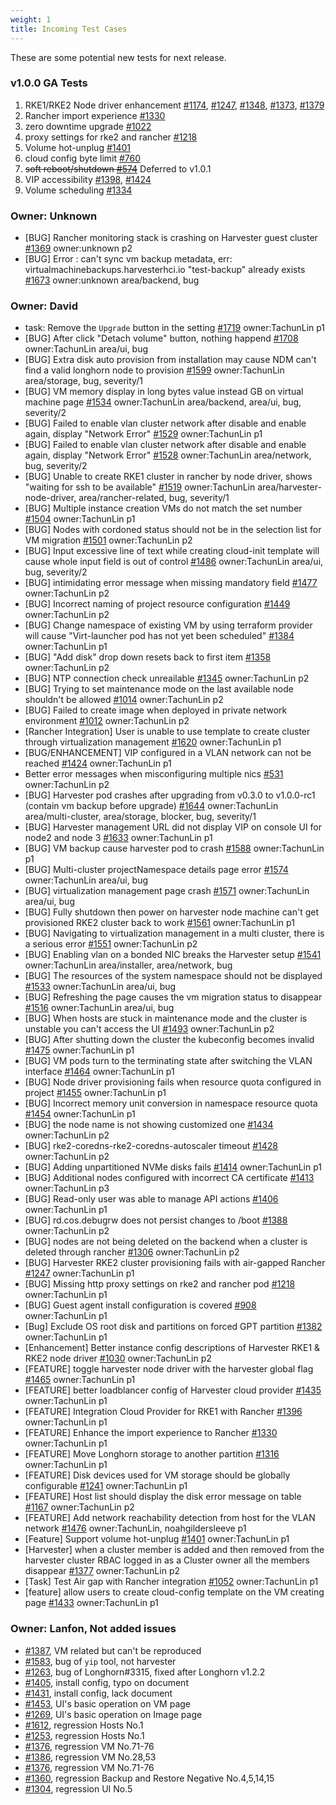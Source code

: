 ```yaml
---
weight: 1
title: Incoming Test Cases
---
```

These are some potential new tests for next release.

### v1.0.0 GA Tests
1. RKE1/RKE2 Node driver enhancement [#1174](https://github.com/harvester/harvester/issues/1174), [#1247](https://github.com/harvester/harvester/issues/1247), [#1348](https://github.com/harvester/harvester/issues/1348), [#1373](https://github.com/harvester/harvester/issues/1373), [#1379](https://github.com/harvester/harvester/issues/1379)
1. Rancher import experience [#1330](https://github.com/harvester/harvester/issues/1330)
1. zero downtime upgrade [#1022](https://github.com/harvester/harvester/issues/1022)
1. proxy settings for rke2 and rancher [#1218](https://github.com/harvester/harvester/issues/1218)
1. Volume hot-unplug [#1401](https://github.com/harvester/harvester/issues/1401)
1. cloud config byte limit [#760](https://github.com/harvester/harvester/issues/760)
1. ~~soft reboot/shutdown [#574](https://github.com/harvester/harvester/issues/574)~~ Deferred to v1.0.1
1. VIP accessibility [#1398](https://github.com/harvester/harvester/issues/1398), [#1424](https://github.com/harvester/harvester/issues/1424)
1. Volume scheduling [#1334](https://github.com/harvester/harvester/issues/1334)

### Owner: Unknown
- [BUG] Rancher monitoring stack is crashing on Harvester guest cluster  [#1369](https://github.com/harvester/harvester/issues/1369) owner:unknown p2
- [BUG] Error : can't sync vm backup metadata, err: virtualmachinebackups.harvesterhci.io \"test-backup\" already exists [#1673](https://github.com/harvester/harvester/issues/1673) owner:unknown area/backend, bug

### Owner: David
- task: Remove the `Upgrade` button in the setting [#1719](https://github.com/harvester/harvester/issues/1719) owner:TachunLin p1
- [BUG] After click "Detach volume" button, nothing happend [#1708](https://github.com/harvester/harvester/issues/1708) owner:TachunLin area/ui, bug
- [BUG] Extra disk auto provision from installation may cause NDM can't find a valid longhorn node to provision [#1599](https://github.com/harvester/harvester/issues/1599) owner:TachunLin area/storage, bug, severity/1
- [BUG] VM memory display in long bytes value instead GB on virtual machine page [#1534](https://github.com/harvester/harvester/issues/1534) owner:TachunLin area/backend, area/ui, bug, severity/2
- [BUG] Failed to enable vlan cluster network after disable and enable again, display "Network Error" [#1529](https://github.com/harvester/harvester/issues/1529) owner:TachunLin p1
- [BUG] Failed to enable vlan cluster network after disable and enable again, display "Network Error" [#1528](https://github.com/harvester/harvester/issues/1528) owner:TachunLin area/network, bug, severity/2
- [BUG] Unable to create RKE1 cluster in rancher by node driver, shows "waiting for ssh to be available" [#1519](https://github.com/harvester/harvester/issues/1519) owner:TachunLin area/harvester-node-driver, area/rancher-related, bug, severity/1
- [BUG] Multiple instance creation VMs do not match the set number [#1504](https://github.com/harvester/harvester/issues/1504) owner:TachunLin p1
- [BUG] Nodes with cordoned status should not be in the selection list for VM migration [#1501](https://github.com/harvester/harvester/issues/1501) owner:TachunLin p2
- [BUG] Input excessive line of text while creating cloud-init template will cause whole input field is out of control [#1486](https://github.com/harvester/harvester/issues/1486) owner:TachunLin area/ui, bug, severity/2
- [BUG] intimidating error message when missing mandatory field [#1477](https://github.com/harvester/harvester/issues/1477) owner:TachunLin p2
- [BUG] Incorrect naming of project resource configuration [#1449](https://github.com/harvester/harvester/issues/1449) owner:TachunLin p2
- [BUG] Change namespace of existing VM by using terraform provider will cause "Virt-launcher pod has not yet been scheduled"  [#1384](https://github.com/harvester/harvester/issues/1384) owner:TachunLin p1
- [BUG] "Add disk" drop down resets back to first item [#1358](https://github.com/harvester/harvester/issues/1358) owner:TachunLin p2
- [BUG] NTP connection check unreailable  [#1345](https://github.com/harvester/harvester/issues/1345) owner:TachunLin p2
- [BUG] Trying to set maintenance mode on the last available node shouldn't be allowed [#1014](https://github.com/harvester/harvester/issues/1014) owner:TachunLin p2
- [BUG] Failed to create image when deployed in private network environment [#1012](https://github.com/harvester/harvester/issues/1012) owner:TachunLin p2
- [Rancher Integration] User is unable to use template to create cluster through virtualization management  [#1620](https://github.com/harvester/harvester/issues/1620) owner:TachunLin p1
- [BUG/ENHANCEMENT] VIP configured in a VLAN network can not be reached [#1424](https://github.com/harvester/harvester/issues/1424) owner:TachunLin p1
- Better error messages when misconfiguring multiple nics [#531](https://github.com/harvester/harvester/issues/531) owner:TachunLin p2
- [BUG] Harvester pod crashes after upgrading from v0.3.0 to v1.0.0-rc1 (contain vm backup before upgrade) [#1644](https://github.com/harvester/harvester/issues/1644) owner:TachunLin area/multi-cluster, area/storage, blocker, bug, severity/1
- [BUG] Harvester management URL did not display VIP on console UI for node2 and node 3  [#1633](https://github.com/harvester/harvester/issues/1633) owner:TachunLin p1
- [BUG] VM backup cause harvester pod to crash [#1588](https://github.com/harvester/harvester/issues/1588) owner:TachunLin p1
- [BUG] Multi-cluster projectNamespace details page error [#1574](https://github.com/harvester/harvester/issues/1574) owner:TachunLin area/ui, bug
- [BUG] virtualization management page crash [#1571](https://github.com/harvester/harvester/issues/1571) owner:TachunLin area/ui, bug
- [BUG] Fully shutdown then power on harvester node machine can't get provisioned RKE2 cluster back to work [#1561](https://github.com/harvester/harvester/issues/1561) owner:TachunLin p1
- [BUG]  Navigating to virtualization management in a multi cluster, there is a serious error [#1551](https://github.com/harvester/harvester/issues/1551) owner:TachunLin p2
- [BUG] Enabling vlan on a bonded NIC breaks the Harvester setup [#1541](https://github.com/harvester/harvester/issues/1541) owner:TachunLin area/installer, area/network, bug
- [BUG]  The resources of the system namespace should not be displayed [#1533](https://github.com/harvester/harvester/issues/1533) owner:TachunLin area/ui, bug
- [BUG]  Refreshing the page causes the vm migration status to disappear [#1516](https://github.com/harvester/harvester/issues/1516) owner:TachunLin area/ui, bug
- [BUG] When hosts are stuck in maintenance mode and the cluster is unstable you can't access the UI [#1493](https://github.com/harvester/harvester/issues/1493) owner:TachunLin p2
- [BUG] After shutting down the cluster the kubeconfig becomes invalid [#1475](https://github.com/harvester/harvester/issues/1475) owner:TachunLin p1
- [BUG] VM pods turn to the terminating state after switching the VLAN interface [#1464](https://github.com/harvester/harvester/issues/1464) owner:TachunLin p1
- [BUG] Node driver provisioning fails when resource quota configured in project [#1455](https://github.com/harvester/harvester/issues/1455) owner:TachunLin p1
- [BUG] Incorrect memory unit conversion in namespace resource quota [#1454](https://github.com/harvester/harvester/issues/1454) owner:TachunLin p1
- [BUG] the node name is not showing customized one [#1434](https://github.com/harvester/harvester/issues/1434) owner:TachunLin p2
- [BUG] rke2-coredns-rke2-coredns-autoscaler timeout [#1428](https://github.com/harvester/harvester/issues/1428) owner:TachunLin p2
- [BUG] Adding unpartitioned NVMe disks fails [#1414](https://github.com/harvester/harvester/issues/1414) owner:TachunLin p1
- [BUG] Additional nodes configured with incorrect CA certificate [#1413](https://github.com/harvester/harvester/issues/1413) owner:TachunLin p3
- [BUG] Read-only user was able to manage API actions [#1406](https://github.com/harvester/harvester/issues/1406) owner:TachunLin p1
- [BUG] rd.cos.debugrw does not persist changes to /boot [#1388](https://github.com/harvester/harvester/issues/1388) owner:TachunLin p2
- [BUG] nodes are not being deleted on the backend when a cluster is deleted through rancher [#1306](https://github.com/harvester/harvester/issues/1306) owner:TachunLin p2
- [BUG] Harvester RKE2 cluster provisioning fails with air-gapped Rancher [#1247](https://github.com/harvester/harvester/issues/1247) owner:TachunLin p1
- [BUG] Missing http proxy settings on rke2 and rancher pod [#1218](https://github.com/harvester/harvester/issues/1218) owner:TachunLin p1
- [BUG] Guest agent install configuration is covered [#908](https://github.com/harvester/harvester/issues/908) owner:TachunLin p1
- [Bug] Exclude OS root disk and partitions on forced GPT partition [#1382](https://github.com/harvester/harvester/issues/1382) owner:TachunLin p1
- [Enhancement] Better instance config descriptions of Harvester RKE1 & RKE2 node driver [#1030](https://github.com/harvester/harvester/issues/1030) owner:TachunLin p2
- [FEATURE]  toggle harvester node driver with the harvester global flag [#1465](https://github.com/harvester/harvester/issues/1465) owner:TachunLin p1
- [FEATURE] better loadblancer config of Harvester cloud provider [#1435](https://github.com/harvester/harvester/issues/1435) owner:TachunLin p1
- [FEATURE] Integration Cloud Provider for RKE1 with Rancher [#1396](https://github.com/harvester/harvester/issues/1396) owner:TachunLin p1
- [FEATURE] Enhance the import experience to Rancher [#1330](https://github.com/harvester/harvester/issues/1330) owner:TachunLin p1
- [FEATURE] Move Longhorn storage to another partition [#1316](https://github.com/harvester/harvester/issues/1316) owner:TachunLin p1
- [FEATURE] Disk devices used for VM storage should be globally configurable [#1241](https://github.com/harvester/harvester/issues/1241) owner:TachunLin p1
- [FEATURE] Host list should display the disk error message on table [#1167](https://github.com/harvester/harvester/issues/1167) owner:TachunLin p2
- [FEATURE] Add network reachability detection from host for the VLAN network [#1476](https://github.com/harvester/harvester/issues/1476) owner:TachunLin, noahgildersleeve p1
- [Feature] Support volume hot-unplug [#1401](https://github.com/harvester/harvester/issues/1401) owner:TachunLin p1
- [Harvester] when a cluster member is added and then removed from the harvester cluster RBAC logged in as a Cluster owner all the members disappear [#1377](https://github.com/harvester/harvester/issues/1377) owner:TachunLin p2
- [Task] Test Air gap with Rancher integration [#1052](https://github.com/harvester/harvester/issues/1052) owner:TachunLin p1
- [feature] allow users to create cloud-config template on the VM creating page [#1433](https://github.com/harvester/harvester/issues/1433) owner:TachunLin p1

### Owner: Lanfon, Not added issues
- [#1387](https://github.com/harvester/harvester/issues/1387), VM related but can't be reproduced
- [#1583](https://github.com/harvester/harvester/issues/1583), bug of `yip` tool, not harvester
- [#1263](https://github.com/harvester/harvester/issues/1263), bug of Longhorn#3315, fixed after Longhorn v1.2.2
- [#1405](https://github.com/harvester/harvester/issues/1405), install config, typo on document
- [#1431](https://github.com/harvester/harvester/issues/1431), install config, lack document
- [#1453](https://github.com/harvester/harvester/issues/1453), UI's basic operation on VM page
- [#1269](https://github.com/harvester/harvester/issues/1269), UI's basic operation on Image page
- [#1612](https://github.com/harvester/harvester/issues/1612), regression Hosts No.1
- [#1253](https://github.com/harvester/harvester/issues/1253), regression Hosts No.1
- [#1376](https://github.com/harvester/harvester/issues/1376), regression VM No.71-76
- [#1386](https://github.com/harvester/harvester/issues/1386), regression VM No.28,53
- [#1376](https://github.com/harvester/harvester/issues/1376), regression VM No.71-76
- [#1360](https://github.com/harvester/harvester/issues/1360), regression Backup and Restore Negative No.4,5,14,15
- [#1304](https://github.com/harvester/harvester/issues/1304), regression UI No.5
